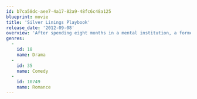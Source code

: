 ```yaml
---
id: b7ca58dc-aee7-4a17-82a9-48fc6c48a125
blueprint: movie
title: 'Silver Linings Playbook'
release_date: '2012-09-08'
overview: 'After spending eight months in a mental institution, a former teacher moves back in with his parents and tries to reconcile with his ex-wife.'
genres:
  -
    id: 18
    name: Drama
  -
    id: 35
    name: Comedy
  -
    id: 10749
    name: Romance
---
```

